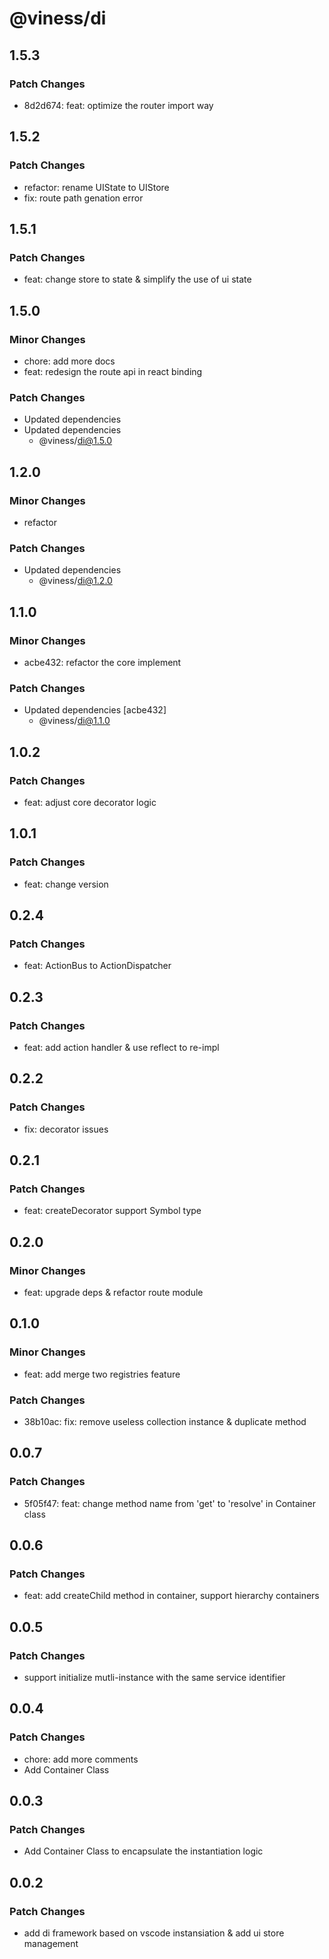 # @viness/di

## 1.5.3

### Patch Changes

- 8d2d674: feat: optimize the router import way

## 1.5.2

### Patch Changes

- refactor: rename UIState to UIStore
- fix: route path genation error

## 1.5.1

### Patch Changes

- feat: change store to state & simplify the use of ui state

## 1.5.0

### Minor Changes

- chore: add more docs
- feat: redesign the route api in react binding

### Patch Changes

- Updated dependencies
- Updated dependencies
  - @viness/di@1.5.0

## 1.2.0

### Minor Changes

- refactor

### Patch Changes

- Updated dependencies
  - @viness/di@1.2.0

## 1.1.0

### Minor Changes

- acbe432: refactor the core implement

### Patch Changes

- Updated dependencies [acbe432]
  - @viness/di@1.1.0

## 1.0.2

### Patch Changes

- feat: adjust core decorator logic

## 1.0.1

### Patch Changes

- feat: change version

## 0.2.4

### Patch Changes

- feat: ActionBus to ActionDispatcher

## 0.2.3

### Patch Changes

- feat: add action handler & use reflect to re-impl

## 0.2.2

### Patch Changes

- fix: decorator issues

## 0.2.1

### Patch Changes

- feat: createDecorator support Symbol type

## 0.2.0

### Minor Changes

- feat: upgrade deps & refactor route module

## 0.1.0

### Minor Changes

- feat: add merge two registries feature

### Patch Changes

- 38b10ac: fix: remove useless collection instance & duplicate method

## 0.0.7

### Patch Changes

- 5f05f47: feat: change method name from 'get' to 'resolve' in Container class

## 0.0.6

### Patch Changes

- feat: add createChild method in container, support hierarchy containers

## 0.0.5

### Patch Changes

- support initialize mutli-instance with the same service identifier

## 0.0.4

### Patch Changes

- chore: add more comments
- Add Container Class

## 0.0.3

### Patch Changes

- Add Container Class to encapsulate the instantiation logic

## 0.0.2

### Patch Changes

- add di framework based on vscode instansiation & add ui store management

